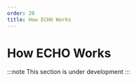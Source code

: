 ```yaml
---
order: 20
title: How ECHO Works
---
```


# How ECHO Works

:::note
This section is under development
:::
